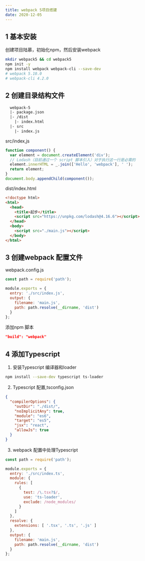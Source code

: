 ```yaml
---
title: webpack 5项目搭建
date: 2020-12-05
---
```


## 1 基本安装

创建项目陆慕，初始化npm，然后安装webpack
```sh
mkdir webpack5 && cd webpack5
npm init -y
npm install webpack webpack-cli --save-dev
# webpack 5.10.0 
# webpack-cli 4.2.0
```

## 2 创建目录结构文件

```diff
  webpack-5
  |- package.json
  |- /dist
    |- index.html
  |- src
    |- index.js
```
src/index,js
```js
function component() {
  var element = document.createElement('div');
  // Lodash（目前通过一个 script 脚本引入）对于执行这一行是必需的
  element.innerHTML = _.join(['Hello', 'webpack'], ' ');
  return element;
}
document.body.appendChild(component());
```
dist/index.html
```html
<!doctype html>
<html>
  <head>
    <title>起步</title>
    <script src="https://unpkg.com/lodash@4.16.6"></script>
  </head>
  <body>
    <script src="./main.js"></script>
  </body>
</html>
```

## 3 创建webpack 配置文件

webpack.config.js
```js
const path = require('path');

module.exports = {
  entry: './src/index.js',
  output: {
    filename: 'main.js',
    path: path.resolve(__dirname, 'dist')
  }
};
```
添加npm 脚本
```json
"build": "webpack"
```

## 4 添加Typescript
1. 安装Typescript 编译器和loader
```sh
npm install --save-dev typescript ts-loader
```
2. Typescript 配置,tsconfig.json
```json
{
  "compilerOptions": {
    "outDir": "./dist/",
    "noImplicitAny": true,
    "module": "es6",
    "target": "es5",
    "jsx": "react",
    "allowJs": true
  }
}
```
3. webpack 配置中处理Typescript
```js
const path = require('path');

module.exports = {
  entry: './src/index.ts',
  module: {
    rules: [
      {
        test: /\.tsx?$/,
        use: 'ts-loader',
        exclude: /node_modules/
      }
    ]
  },
  resolve: {
    extensions: [ '.tsx', '.ts', '.js' ]
  },
  output: {
    filename: 'main.js',
    path: path.resolve(__dirname, 'dist')
  }
};
```
## 


